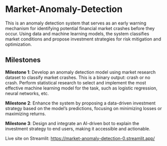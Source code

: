 # Market-Anomaly-Detection

This is an anomaly detection system that serves as an early warning mechanism for identifying potential financial market crashes before they occur. Using data and machine learning models, the system classifies market conditions and propose investment strategies for risk mitigation and optimization.

## Milestones
**Milestone 1**: Develop an anomaly detection model using market research dataset to classify market crashes. This is a binary output: crash or no crash. Perform statistical research to select and implement the most effective machine learning model for the task, such as logistic regression, neural networks, etc.

**Milestone 2**: Enhance the system by proposing a data-driven investment strategy based on the model’s predictions, focusing on minimizing losses or maximizing returns.

**Milestone 3**: Design and integrate an AI-driven bot to explain the investment strategy to end users, making it accessible and actionable.

Live site on Streamlit: https://market-anomaly-detection-0.streamlit.app/
